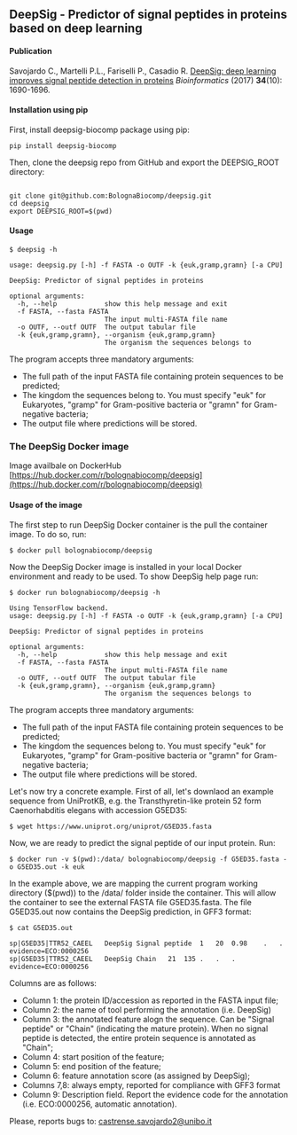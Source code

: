 ## DeepSig - Predictor of signal peptides in proteins based on deep learning

#### Publication

Savojardo C., Martelli P.L., Fariselli P., Casadio R. [DeepSig: deep learning improves signal peptide detection in proteins](https://academic.oup.com/bioinformatics/advance-article/doi/10.1093/bioinformatics/btx818/4769493) *Bioinformatics* (2017) **34**(10): 1690-1696.

#### Installation using pip

First, install deepsig-biocomp package using pip:
```
pip install deepsig-biocomp
```

Then, clone the deepsig repo from GitHub and export the DEEPSIG_ROOT directory:
```

git clone git@github.com:BolognaBiocomp/deepsig.git
cd deepsig
export DEEPSIG_ROOT=$(pwd)

```

#### Usage
```
$ deepsig -h

usage: deepsig.py [-h] -f FASTA -o OUTF -k {euk,gramp,gramn} [-a CPU]

DeepSig: Predictor of signal peptides in proteins

optional arguments:
  -h, --help            show this help message and exit
  -f FASTA, --fasta FASTA
                        The input multi-FASTA file name
  -o OUTF, --outf OUTF  The output tabular file
  -k {euk,gramp,gramn}, --organism {euk,gramp,gramn}
                        The organism the sequences belongs to
```

The program accepts three mandatory arguments:
- The full path of the input FASTA file containing protein sequences to be predicted;
- The kingdom the sequences belong to. You must specify "euk" for Eukaryotes, "gramp" for Gram-positive bacteria or "gramn" for Gram-negative bacteria;
- The output file where predictions will be stored.


### The DeepSig Docker image

Image availbale on DockerHub [https://hub.docker.com/r/bolognabiocomp/deepsig](https://hub.docker.com/r/bolognabiocomp/deepsig)

#### Usage of the image

The first step to run DeepSig Docker container is the pull the container image. To do so, run:

```
$ docker pull bolognabiocomp/deepsig
```

Now the DeepSig Docker image is installed in your local Docker environment and ready to be used. To show DeepSig help page run:

```
$ docker run bolognabiocomp/deepsig -h

Using TensorFlow backend.
usage: deepsig.py [-h] -f FASTA -o OUTF -k {euk,gramp,gramn} [-a CPU]

DeepSig: Predictor of signal peptides in proteins

optional arguments:
  -h, --help            show this help message and exit
  -f FASTA, --fasta FASTA
                        The input multi-FASTA file name
  -o OUTF, --outf OUTF  The output tabular file
  -k {euk,gramp,gramn}, --organism {euk,gramp,gramn}
                        The organism the sequences belongs to
```
The program accepts three mandatory arguments:
- The full path of the input FASTA file containing protein sequences to be predicted;
- The kingdom the sequences belong to. You must specify "euk" for Eukaryotes, "gramp" for Gram-positive bacteria or "gramn" for Gram-negative bacteria;
- The output file where predictions will be stored.

Let's now try a concrete example. First of all, let's downlaod an example sequence from UniProtKB, e.g. the Transthyretin-like protein 52 form Caenorhabditis elegans with accession G5ED35:

```
$ wget https://www.uniprot.org/uniprot/G5ED35.fasta
```

Now, we are ready to predict the signal peptide of our input protein. Run:

```
$ docker run -v $(pwd):/data/ bolognabiocomp/deepsig -f G5ED35.fasta -o G5ED35.out -k euk
```

In the example above, we are mapping the current program working directory ($(pwd)) to the /data/ folder inside the container. This will allow the container to see the external FASTA file G5ED35.fasta.
The file G5ED35.out now contains the DeepSig prediction, in GFF3 format:
```
$ cat G5ED35.out

sp|G5ED35|TTR52_CAEEL	DeepSig	Signal peptide	1	20	0.98	.	.	evidence=ECO:0000256
sp|G5ED35|TTR52_CAEEL	DeepSig	Chain	21	135	.	.	.	evidence=ECO:0000256

```
Columns are as follows:
- Column 1: the protein ID/accession as reported in the FASTA input file;
- Column 2: the name of tool performing the annotation (i.e. DeepSig)
- Column 3: the annotated feature alogn the sequence. Can be "Signal peptide" or "Chain" (indicating the mature protein). When no signal peptide is detected, the entire protein sequence is annotated as "Chain";
- Column 4: start position of the feature;
- Column 5: end position of the feature;
- Column 6: feature annotation score (as assigned by DeepSig);
- Columns 7,8: always empty, reported for compliance with GFF3 format
- Column 9: Description field. Report the evidence code for the annotation (i.e. ECO:0000256, automatic annotation).



Please, reports bugs to: castrense.savojardo2@unibo.it
